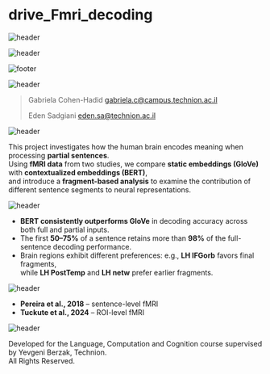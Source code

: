 # drive_Fmri_decoding

![header](https://capsule-render.vercel.app/api?type=waving&height=300&color=A5BECC&fontColor=365486&text=From%20Fragments%20to%20Meaning:%20-nl-fMRI%20Decoding%20of%20Partial%20Sentences&desc=Final%20Project&fontAlign=50&descSize=30&descAlign=50&fontAlignY=31&fontSize=43&descAlignY=63)

![header](https://capsule-render.vercel.app/api?type=transparent&color=A5BECC&height=65&reversal=true&fontSize=24&fontColor=365486&text=The%20Faculty%20of%20Data%20and%20Decisions%20Science%20-nl-%20&desc=%20Technion%20-%20Israel%20Institute%20of%20Technology&descSize=18&descAlignY=73&fontAlign=50&animation=fadeIn&textBg=false&section=header&stroke=243A73&strokeWidth=0&theme=holi)

![footer](https://capsule-render.vercel.app/api?type=waving&color=A5BECC&height=100&section=footer&text=%20-nl-%20Spring%202024/25%20%20&fontSize=16&fontAlign=50&fontColor=365486&theme=holi)

![header](https://capsule-render.vercel.app/api?type=soft&color=293B5F&height=45&section=header2&text=Authors&fontSize=28&fontAlign=7&fontColor=EEF5FF&reversal=false&theme=holi)
> Gabriela Cohen-Hadid gabriela.c@campus.technion.ac.il
> 
> Eden Sadgiani eden.sa@technion.ac.il
> 

![header](https://capsule-render.vercel.app/api?type=soft&color=293B5F&height=45&section=header&text=Background&fontSize=28&fontAlign=10&fontColor=EEF5FF&reversal=true&theme=holi)

This project investigates how the human brain encodes meaning when processing **partial sentences**.  
Using **fMRI data** from two studies, we compare **static embeddings (GloVe)** with **contextualized embeddings (BERT)**,  
and introduce a **fragment-based analysis** to examine the contribution of different sentence segments to neural representations.


![header](https://capsule-render.vercel.app/api?type=soft&color=293B5F&height=45&section=header&text=Key%20Findings:&fontSize=28&fontAlign=11&fontColor=EEF5FF&reversal=true&theme=holi)

- **BERT consistently outperforms GloVe** in decoding accuracy across both full and partial inputs.  
- The first **50–75%** of a sentence retains more than **98%** of the full-sentence decoding performance.  
- Brain regions exhibit different preferences: e.g., **LH IFGorb** favors final fragments,  
  while **LH PostTemp** and **LH netw** prefer earlier fragments.

![header](https://capsule-render.vercel.app/api?type=soft&color=293B5F&height=45&section=header&text=Datasets&fontSize=28&fontAlign=7&fontColor=EEF5FF&reversal=true&theme=holi)

- **Pereira et al., 2018** – sentence-level fMRI  
- **Tuckute et al., 2024** – ROI-level fMRI


![header](https://capsule-render.vercel.app/api?type=soft&color=293B5F&height=45&section=header&text=Acknowledgment&fontSize=28&fontAlign=14&fontColor=EEF5FF&reversal=true&theme=holi)

Developed for the Language, Computation and Cognition course supervised by Yevgeni Berzak, Technion. <br>
All Rights Reserved.
